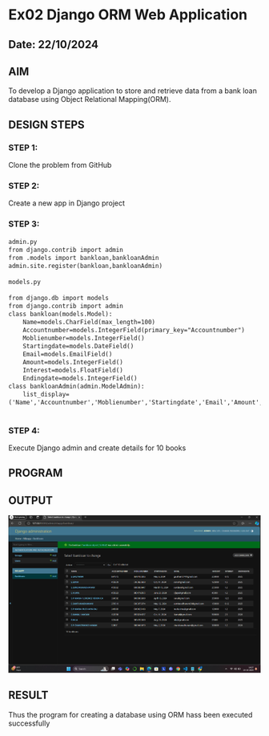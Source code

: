 # Ex02 Django ORM Web Application
## Date: 22/10/2024

## AIM
To develop a Django application to store and retrieve data from a bank loan database using Object Relational Mapping(ORM).





## DESIGN STEPS

### STEP 1:
Clone the problem from GitHub

### STEP 2:
Create a new app in Django project

### STEP 3:
```
admin.py
from django.contrib import admin
from .models import bankloan,bankloanAdmin
admin.site.register(bankloan,bankloanAdmin)

models.py

from django.db import models
from django.contrib import admin
class bankloan(models.Model):
	Name=models.CharField(max_length=100)
	Accountnumber=models.IntegerField(primary_key="Accountnumber")
	Moblienumber=models.IntegerField()
	Startingdate=models.DateField()
	Email=models.EmailField()
	Amount=models.IntegerField()
	Interest=models.FloatField()
	Endingdate=models.IntegerField()
class bankloanAdmin(admin.ModelAdmin):
	list_display=('Name','Accountnumber','Moblienumber','Startingdate','Email','Amount','Interest','Endingdate')


```
### STEP 4:
Execute Django admin and create details for 10 books

## PROGRAM


## OUTPUT
![Alt text](<Screenshot 2024-10-23 142752.png>)




## RESULT
Thus the program for creating a database using ORM hass been executed successfully

